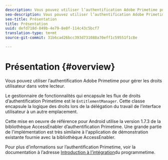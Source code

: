 ```yaml
---
description: Vous pouvez utiliser l’authentification Adobe Primetime pour gérer les droits utilisateur dans votre lecteur.
seo-description: Vous pouvez utiliser l’authentification Adobe Primetime pour gérer les droits utilisateur dans votre lecteur.
seo-title: Présentation
title: Présentation
uuid: defd718d-849b-4e79-8e0f-114c43c5bcf7
translation-type: tm+mt
source-git-commit: 31b6cad26bcc393d731080a70eff1c59551f1c8e

---
```



# Présentation {#overview}

Vous pouvez utiliser l’authentification Adobe Primetime pour gérer les droits utilisateur dans votre lecteur.

Le gestionnaire de fonctionnalités qui encapsule les flux de droits d’authentification Primetime est le `EntitlementManager`. Cette classe encapsule la logique des droits lors de la délégation du travail de l’interface utilisateur à un autre emplacement.

Cette mise en oeuvre de référence pour Android utilise la version 1.7.3 de la bibliothèque AccessEnabler d’authentification Primetime. Une grande partie de l&#39;implémentation est très similaire à l&#39;application de démonstration existante fournie avec la bibliothèque AccessEnabler.

Pour plus d’informations sur l’authentification Primetime, voir la documentation à l’adresse [Introduction à l’intégration](https://tve.helpdocsonline.com/introduction-to-programmer-integration)du programmetime.
